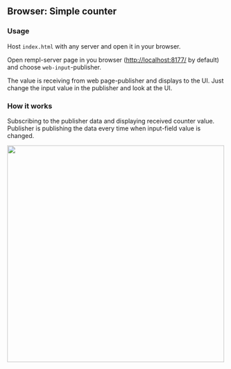 ## Browser: Simple counter

### Usage

Host `index.html` with any server and open it in your browser.

Open rempl-server page in you browser ([http://localhost:8177/](http://localhost:8177/) by default) and choose `web-input`-publisher.

The value is receiving from web page-publisher and displays to the UI. Just change the input value in the publisher and look at the UI.

### How it works

Subscribing to the publisher data and displaying received counter value. Publisher is publishing the data every time when input-field value is changed.

<img src="https://cloud.githubusercontent.com/assets/6654581/23896931/4641ac14-08bc-11e7-8f12-516aae853183.gif" width="500px"/>
